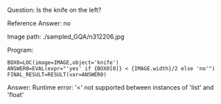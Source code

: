 Question: Is the knife on the left?

Reference Answer: no

Image path: ./sampled_GQA/n312206.jpg

Program:

```
BOX0=LOC(image=IMAGE,object='knife')
ANSWER0=EVAL(expr="'yes' if {BOX0[0]} < {IMAGE.width}/2 else 'no'")
FINAL_RESULT=RESULT(var=ANSWER0)
```
Answer: Runtime error: '<' not supported between instances of 'list' and 'float'

